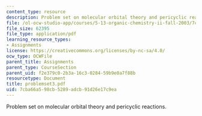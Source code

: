 ```yaml
---
content_type: resource
description: Problem set on molecular orbital theory and pericyclic reactions.
file: /ol-ocw-studio-app/courses/5-13-organic-chemistry-ii-fall-2003/7cba66a598cb5289adcb91d26e17c9ea_problemset3.pdf
file_size: 62395
file_type: application/pdf
learning_resource_types:
- Assignments
license: https://creativecommons.org/licenses/by-nc-sa/4.0/
ocw_type: OCWFile
parent_title: Assignments
parent_type: CourseSection
parent_uid: f2e379c0-2b3a-16c3-0284-59b9e0a7f88b
resourcetype: Document
title: problemset3.pdf
uid: 7cba66a5-98cb-5289-adcb-91d26e17c9ea
---
```

Problem set on molecular orbital theory and pericyclic reactions.